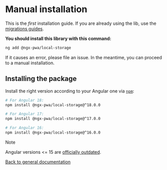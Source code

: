 # Manual installation

This is the *first* installation guide. If you are already using the lib, use the [migrations guides](../MIGRATION.md).

**You should install this library with this command:**

```bash
ng add @ngx-pwa/local-storage
```

If it causes an error, please file an issue. In the meantime, you can proceed to a manual installation.

## Installing the package

Install the right version according to your Angular one via [`npm`](http://npmjs.com):

```bash
# For Angular 18:
npm install @ngx-pwa/local-storage@^18.0.0

# For Angular 17:
npm install @ngx-pwa/local-storage@^17.0.0

# For Angular 16:
npm install @ngx-pwa/local-storage@^16.0.0
```

> [!NOTE]
> Angular versions <= 15 are [officially outdated](https://angular.dev/reference/versions).

[Back to general documentation](../README.md)
